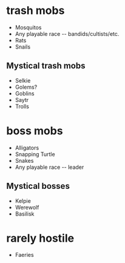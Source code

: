 # trash mobs
- Mosquitos
- Any playable race -- bandids/cultists/etc.
- Rats
- Snails

## Mystical trash mobs
- Selkie
- Golems?
- Goblins
- Saytr
- Trolls

# boss mobs
- Alligators
- Snapping Turtle
- Snakes
- Any playable race -- leader

## Mystical bosses
- Kelpie
- Werewolf
- Basilisk

# rarely hostile
- Faeries